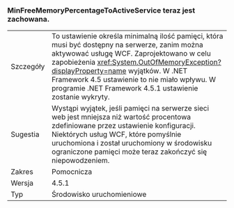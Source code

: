 ### <a name="minfreememorypercentagetoactiveservice-is-now-respected"></a>MinFreeMemoryPercentageToActiveService teraz jest zachowana.

|   |   |
|---|---|
|Szczegóły|To ustawienie określa minimalną ilość pamięci, która musi być dostępny na serwerze, zanim można aktywować usługę WCF. Zaprojektowano w celu zapobieżenia <xref:System.OutOfMemoryException?displayProperty=name> wyjątków. W .NET Framework 4.5 ustawienie to nie miało wpływu. W programie .NET Framework 4.5.1 ustawienie zostanie wykryty.|
|Sugestia|Wystąpi wyjątek, jeśli pamięci na serwerze sieci web jest mniejsza niż wartość procentowa zdefiniowane przez ustawienie konfiguracji. Niektórych usług WCF, które pomyślnie uruchomiona i został uruchomiony w środowisku ograniczone pamięci może teraz zakończyć się niepowodzeniem.|
|Zakres|Pomocnicza|
|Wersja|4.5.1|
|Typ|Środowisko uruchomieniowe|

